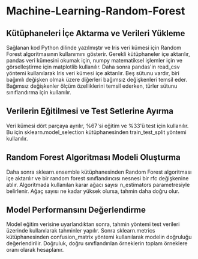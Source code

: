 # Machine-Learning-Random-Forest

## Kütüphaneleri İçe Aktarma ve Verileri Yükleme
Sağlanan kod Python dilinde yazılmıştır ve Iris veri kümesi için Random Forest algoritmasının kullanımını gösterir. Gerekli kütüphaneler içe aktarılır, pandas veri kümesini okumak için, numpy matematiksel işlemler için ve görselleştirme için matplotlib kullanılır.
Daha sonra pandas'in read_csv yöntemi kullanılarak Iris veri kümesi içe aktarılır. Beş sütunu vardır, biri bağımlı değişken olmak üzere diğerleri bağımsız değişkenleri temsil eder. Bağımsız değişkenler ölçüm özelliklerini temsil ederken, türler sütunu sınıflandırma için kullanılır.

## Verilerin Eğitilmesi ve Test Setlerine Ayırma
Veri kümesi dört parçaya ayrılır, %67'si eğitim ve %33'ü test için kullanılır. Bu için sklearn.model_selection kütüphanesinden train_test_split yöntemi kullanılır.

## Random Forest Algoritması Modeli Oluşturma
Daha sonra sklearn.ensemble kütüphanesinden Random Forest algoritması içe aktarılır ve bir random forest sınıflandırıcısı nesnesi bir rfc değişkenine atılır. Algoritmada kullanılan karar ağacı sayısı n_estimators parametresiyle belirlenir. Ağaç sayısı ne kadar yüksek olursa, tahmin daha doğru olur.

## Model Performansını Değerlendirme
Model eğitim verisine uyarlandıktan sonra, tahmin yöntemi test verileri üzerinde kullanılarak tahminler yapılır. Sonra sklearn.metrics kütüphanesinden confusion_matrix yöntemi kullanılarak modelin doğruluğu değerlendirilir. Doğruluk, doğru sınıflandırılan örneklerin toplam örneklere oranı olarak hesaplanır.
